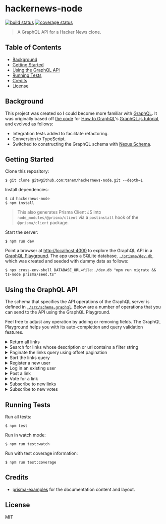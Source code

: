 # hackernews-node

[![build status](https://img.shields.io/travis/tanem/hackernews-node/master.svg?style=flat-square)](https://travis-ci.com/tanem/hackernews-node)
[![coverage status](https://img.shields.io/codecov/c/github/tanem/hackernews-node.svg?style=flat-square)](https://codecov.io/gh/tanem/hackernews-node)

> A GraphQL API for a Hacker News clone.

## Table of Contents

- [Background](#background)
- [Getting Started](#getting-started)
- [Using the GraphQL API](#using-the-graphql-api)
- [Running Tests](#running-tests)
- [Credits](#credits)
- [License](#license)

## Background

This project was created so I could become more familiar with [GraphQL](https://graphql.org/). It was originally based off [the code](https://github.com/howtographql/graphql-js) for [How to GraphQL](https://www.howtographql.com/)'s [GraphQL.js tutorial](https://www.howtographql.com/graphql-js/0-introduction/), and evolved as follows:

- Integration tests added to facilitate refactoring.
- Conversion to TypeScript.
- Switched to constructing the GraphQL schema with [Nexus Schema](https://github.com/graphql-nexus/schema).

## Getting Started

Clone this repository:

```
$ git clone git@github.com:tanem/hackernews-node.git --depth=1
```

Install dependencies:

```
$ cd hackernews-node
$ npm install
```

> This also generates Prisma Client JS into `node_modules/@prisma/client` via a `postinstall` hook of the `@prisma/client` package.

Start the server:

```
$ npm run dev
```

Point a browser at [http://localhost:4000](http://localhost:4000) to explore the GraphQL API in a [GraphQL Playground](https://github.com/prisma/graphql-playground). The app uses a SQLite database, [`./prisma/dev.db`](./prisma/dev.db), which was created and seeded with dummy data as follows:

```
$ npx cross-env-shell DATABASE_URL=file:./dev.db "npm run migrate && ts-node prisma/seed.ts"
```

## Using the GraphQL API

The schema that specifies the API operations of the GraphQL server is defined in [`./src/schema.graphql`](./src/schema.graphql). Below are a number of operations that you can send to the API using the GraphQL Playground.

Feel free to adjust any operation by adding or removing fields. The GraphQL Playground helps you with its auto-completion and query validation features.

<details>
<summary>Return all links</summary>
<p>

```graphql
query {
  feed {
    count
    links {
      id
      description
      url
      postedBy {
        id
        name
      }
      votes {
        id
        user {
          id
          name
        }
      }
    }
  }
}
```

</p>
</details>

<details>
<summary>Search for links whose description or url contains a filter string</summary>
<p>

```graphql
query {
  feed(filter: "graphql") {
    count
    links {
      id
      description
      url
      postedBy {
        id
        name
      }
      votes {
        id
        user {
          id
          name
        }
      }
    }
  }
}
```

</p>
</details>

<details>
<summary>Paginate the links query using offset pagination</summary>
<p>

> 📍 The Prisma documentation on offset pagination can be found [here](https://www.prisma.io/docs/reference/tools-and-interfaces/prisma-client/pagination#offset-pagination).

```graphql
query {
  feed(take: 3, skip: 1) {
    count
    links {
      id
      description
      url
      postedBy {
        id
        name
      }
      votes {
        id
        user {
          id
          name
        }
      }
    }
  }
}
```

</p>
</details>

<details>
<summary>Sort the links query</summary>
<p>

> 📍 Links can be sorted by `description`, `url` or `createdAt`.

```graphql
query {
  feed(orderBy: { description: asc }) {
    count
    links {
      id
      description
      url
      postedBy {
        id
        name
      }
      votes {
        id
        user {
          id
          name
        }
      }
    }
  }
}
```

</p>
</details>

<details>
<summary>Register a new user</summary>
<p>

```graphql
mutation {
  signup(name: "Sarah", email: "sarah@prisma.io", password: "graphql") {
    token
  }
}
```

</p>
</details>

<details>
<summary>Log in an existing user</summary>
<p>

```graphql
mutation {
  login(email: "sarah@prisma.io", password: "graphql") {
    token
  }
}
```

</p>
</details>

<details>
<summary>Post a link</summary>
<p>

> 📍 You need to be logged in for this query to work. One way to do this is
> to retrieve an authentication token via a `signup` or `login` mutation, and
> then add it along with the `Bearer`-prefix to the `Authorization` header in
> the bottom-left corner of the GraphQL Playground:
>
> ```json
> {
>   "Authorization": "Bearer __YOUR_TOKEN__"
> }
> ```

```graphql
mutation {
  post(
    url: "https://graphql.org/"
    description: "GraphQL is a query language for your API, and a server-side runtime for executing queries by using a type system you define for your data."
  ) {
    id
  }
}
```

</p>
</details>

<details>
<summary>Vote for a link</summary>
<p>

> 📍 You need to be logged in for this query to work. One way to do this is
> to retrieve an authentication token via a `signup` or `login` mutation, and
> then add it along with the `Bearer`-prefix to the `Authorization` header in
> the bottom-left corner of the GraphQL Playground:
>
> ```json
> {
>   "Authorization": "Bearer __YOUR_TOKEN__"
> }
> ```

> 📍 You need to replace the `__LINK_ID__`-placeholder with an actual `Link` `id`. You can find one using a `feed`-query.

```graphql
mutation {
  vote(linkId: "__LINK_ID__") {
    id
  }
}
```

<p>
</details>

<details>
<summary>Subscribe to new links</summary>
<p>

> 📍 Open two GraphQL Playground tabs, run the subscription in one tab, post a
> link in the other tab, and view the result in the subscription tab in
> real-time.

```graphql
subscription {
  newLink {
    id
    description
    url
    postedBy {
      id
      name
    }
  }
}
```

</p>
</details>

<details>
<summary>Subscribe to new votes</summary>
<p>

> 📍 Open two GraphQL Playground tabs, run the subscription in one tab, post a
> vote in the other tab, and view the result in the subscription tab in
> real-time.

```graphql
subscription {
  newVote {
    id
    link {
      url
      description
    }
    user {
      name
      email
    }
  }
}
```

</p>
</details>

## Running Tests

Run all tests:

```
$ npm test
```

Run in watch mode:

```
$ npm run test:watch
```

Run with test coverage information:

```
$ npm run test:coverage
```

## Credits

- [prisma-examples](https://github.com/prisma/prisma-examples) for the documentation content and layout.

## License

MIT
